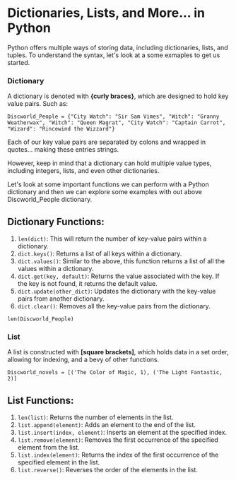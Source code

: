 # Dictionaries, Lists, and More... in Python

Python offers multiple ways of storing data, including dictionaries, lists, and tuples. To understand the syntax, let's look at a some exmaples to get us started.

### Dictionary

A dictionary is denoted with **{curly braces}**, which are designed to hold key value pairs. Such as:

```
Discworld_People = {"City Watch": "Sir Sam Vimes", "Witch": "Granny Weatherwax", "Witch": "Queen Magrat", "City Watch": "Captain Carrot", "Wizard": "Rincewind the Wizzard"}
```
Each of our key value pairs are separated by colons and wrapped in quotes... making these entries strings. 

However, keep in mind that a dictionary can hold multiple value types, including integers, lists, and even other dictionaries. 

Let's look at some important functions we can perform with a Python dictionary and then we can explore some examples with out above Discworld_People dictionary.

## Dictionary Functions:

1. `len(dict)`: This will return the number of key-value pairs within a dictionary.
2. `dict.keys()`: Returns a list of all keys within a dictionary.
3. `dict.values()`: Similar to the above, this function returns a list of all the values within a dictionary.
4. `dict.get(key, default)`: Returns the value associated with the key. If the key is not found, it returns the default value.
5. `dict.update(other_dict)`: Updates the dictionary with the key-value pairs from another dictionary.
6. `dict.clear()`: Removes all the key-value pairs from the dictionary.

```
len(Discworld_People)
```

### List

A list is constructed with **[square brackets]**, which holds data in a set order, allowing for indexing, and a bevy of other functions.

```
Discworld_novels = [('The Color of Magic, 1), ('The Light Fantastic, 2)]
```

## List Functions:

1. `len(list)`: Returns the number of elements in the list.
2. `list.append(element)`: Adds an element to the end of the list.
3. `list.insert(index, element)`: Inserts an element at the specified index.
4. `list.remove(element)`: Removes the first occurrence of the specified element from the list.
5. `list.index(element)`: Returns the index of the first occurrence of the specified element in the list.
6. `list.reverse()`: Reverses the order of the elements in the list.

